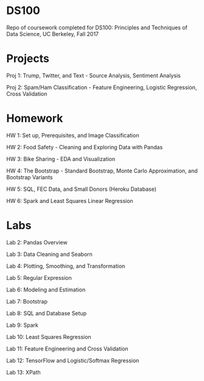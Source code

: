 # DS100

Repo of coursework completed for DS100: Principles and Techniques of Data Science, UC Berkeley, Fall 2017

# Projects

Proj 1: Trump, Twitter, and Text - Source Analysis, Sentiment Analysis

Proj 2: Spam/Ham Classification - Feature Engineering, Logistic Regression, Cross Validation

# Homework

HW 1: Set up, Prerequisites, and Image Classification

HW 2: Food Safety - Cleaning and Exploring Data with Pandas

HW 3: Bike Sharing - EDA and Visualization

HW 4: The Bootstrap - Standard Bootstrap, Monte Carlo Approximation, and Bootstrap Variants

HW 5: SQL, FEC Data, and Small Donors (Heroku Database)

HW 6: Spark and Least Squares Linear Regression

# Labs

Lab 2: Pandas Overview

Lab 3: Data Cleaning and Seaborn

Lab 4: Plotting, Smoothing, and Transformation

Lab 5: Regular Expression

Lab 6: Modeling and Estimation

Lab 7: Bootstrap

Lab 8: SQL and Database Setup

Lab 9: Spark

Lab 10: Least Squares Regression

Lab 11: Feature Engineering and Cross Validation

Lab 12: TensorFlow and Logistic/Softmax Regression

Lab 13: XPath
